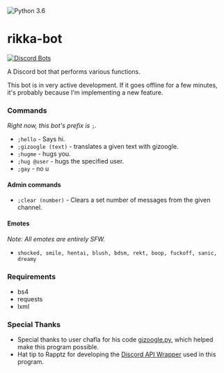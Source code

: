 ![Python 3.6](https://img.shields.io/badge/python-3.6-blue.svg)
# rikka-bot
[![Discord Bots](https://discordbots.org/api/widget/430482288053059584.svg)](https://discordbots.org/bot/430482288053059584)

A Discord bot that performs various functions.

This bot is in very active development. If it goes offline for a few minutes, it's probably because I'm implementing a new feature.

### Commands
*Right now, this bot's prefix is* `;`*.*
- `;hello` - Says hi.
- `;gizoogle (text)` - translates a given text with gizoogle.
- `;hugme` - hugs you.
- `;hug @user` - hugs the specified user.
- `;gay` - no u

#### Admin commands
- `;clear (number)` - Clears a set number of messages from the given channel.

#### Emotes
*Note: All emotes are entirely SFW.*
- `shocked, smile, hentai, blush, bdsm, rekt, boop, fuckoff, sanic, dreamy`

### Requirements
- bs4
- requests
- lxml

### Special Thanks
- Special thanks to user chafla for his code [gizoogle.py](https://github.com/chafla/gizoogle-py), which helped make this program possible.
- Hat tip to Rapptz for developing the [Discord API Wrapper](https://github.com/Rapptz/discord.py) used in this program.